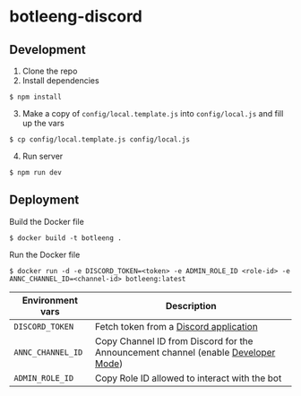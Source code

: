 # botleeng-discord

## Development

1. Clone the repo
2. Install dependencies
```
$ npm install
```
3. Make a copy of `config/local.template.js` into `config/local.js` and fill up the vars
```
$ cp config/local.template.js config/local.js
```
4. Run server
```
$ npm run dev
```

## Deployment

Build the Docker file
```
$ docker build -t botleeng .
```

Run the Docker file
```
$ docker run -d -e DISCORD_TOKEN=<token> -e ADMIN_ROLE_ID <role-id> -e ANNC_CHANNEL_ID=<channel-id> botleeng:latest
```

| Environment vars        | Description                                                                              |
| ----------------------- | ---------------------------------------------------------------------------------------- |
| `DISCORD_TOKEN`         | Fetch token from a [Discord application](https://discordapp.com/developers/applications) |
| `ANNC_CHANNEL_ID`       | Copy Channel ID from Discord for the Announcement channel (enable [Developer Mode](https://support.discordapp.com/hc/en-us/articles/206346498-Where-can-I-find-my-User-Server-Message-ID-)) |
| `ADMIN_ROLE_ID`         | Copy Role ID allowed to interact with the bot                                            |
